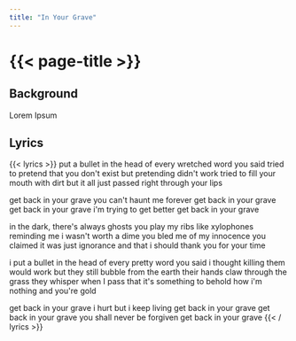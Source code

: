```yaml
---
title: "In Your Grave"
---
```

# {{< page-title >}}

## Background
Lorem Ipsum

## Lyrics
{{< lyrics >}}
put a bullet in the head
of every wretched word you said
tried to pretend that you don't exist
but pretending didn't work
tried to fill your mouth with dirt
but it all just passed right through your lips

get back in your grave
you can't haunt me forever
get back in your grave
get back in your grave
i'm trying to get better
get back in your grave

in the dark, there's always ghosts
you play my ribs like xylophones
reminding me i wasn't worth a dime
you bled me of my innocence
you claimed it was just ignorance
and that i should thank you for your time

i put a bullet in the head
of every pretty word you said
i thought killing them would work
but they still bubble from the earth
their hands claw through the grass
they whisper when I pass
that it's something to behold
how i'm nothing and you're gold

get back in your grave
i hurt but i keep living
get back in your grave
get back in your grave
you shall never be forgiven
get back in your grave
{{< / lyrics >}}
